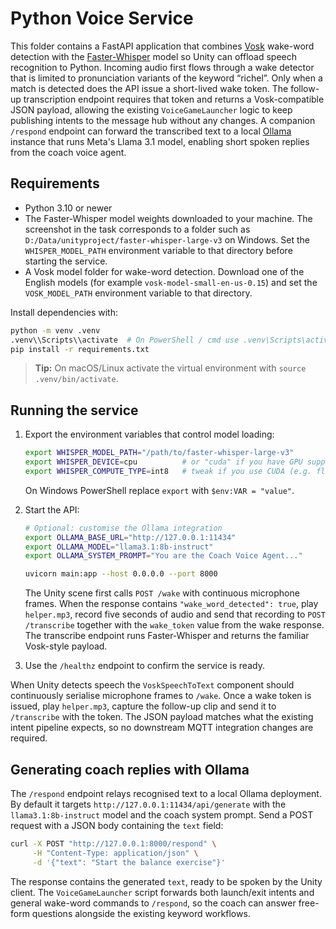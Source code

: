 # Python Voice Service

This folder contains a FastAPI application that combines
[Vosk](https://alphacephei.com/vosk/) wake-word detection with the
[Faster-Whisper](https://github.com/guillaumekln/faster-whisper) model
so Unity can offload speech recognition to Python. Incoming audio first
flows through a wake detector that is limited to pronunciation variants
of the keyword “richel”. Only when a match is detected does the API
issue a short-lived wake token. The follow-up transcription endpoint
requires that token and returns a Vosk-compatible JSON payload, allowing
the existing `VoiceGameLauncher` logic to keep publishing intents to the
message hub without any changes. A companion `/respond` endpoint can
forward the transcribed text to a local [Ollama](https://ollama.com/)
instance that runs Meta's Llama 3.1 model, enabling short spoken replies
from the coach voice agent.

## Requirements

* Python 3.10 or newer
* The Faster-Whisper model weights downloaded to your machine. The
  screenshot in the task corresponds to a folder such as
  `D:/Data/unityproject/faster-whisper-large-v3` on Windows. Set the
  `WHISPER_MODEL_PATH` environment variable to that directory before
  starting the service.
* A Vosk model folder for wake-word detection. Download one of the
  English models (for example `vosk-model-small-en-us-0.15`) and set the
  `VOSK_MODEL_PATH` environment variable to that directory.

Install dependencies with:

```bash
python -m venv .venv
.venv\\Scripts\\activate  # On PowerShell / cmd use .venv\Scripts\activate.bat
pip install -r requirements.txt
```

> **Tip:** On macOS/Linux activate the virtual environment with
> `source .venv/bin/activate`.

## Running the service

1. Export the environment variables that control model loading:

   ```bash
   export WHISPER_MODEL_PATH="/path/to/faster-whisper-large-v3"
   export WHISPER_DEVICE=cpu          # or "cuda" if you have GPU support
   export WHISPER_COMPUTE_TYPE=int8   # tweak if you use CUDA (e.g. float16)
   ```

   On Windows PowerShell replace `export` with `$env:VAR = "value"`.

2. Start the API:

   ```bash
   # Optional: customise the Ollama integration
   export OLLAMA_BASE_URL="http://127.0.0.1:11434"
   export OLLAMA_MODEL="llama3.1:8b-instruct"
   export OLLAMA_SYSTEM_PROMPT="You are the Coach Voice Agent..."

   uvicorn main:app --host 0.0.0.0 --port 8000
   ```

   The Unity scene first calls `POST /wake` with continuous microphone
   frames. When the response contains `"wake_word_detected": true`, play
   `helper.mp3`, record five seconds of audio and send that recording to
   `POST /transcribe` together with the `wake_token` value from the wake
   response. The transcribe endpoint runs Faster-Whisper and returns the
   familiar Vosk-style payload.

3. Use the `/healthz` endpoint to confirm the service is ready.

When Unity detects speech the `VoskSpeechToText` component should
continuously serialise microphone frames to `/wake`. Once a wake token is
issued, play `helper.mp3`, capture the follow-up clip and send it to
`/transcribe` with the token. The JSON payload matches what the existing
intent pipeline expects, so no downstream MQTT integration changes are
required.

## Generating coach replies with Ollama

The `/respond` endpoint relays recognised text to a local Ollama
deployment. By default it targets `http://127.0.0.1:11434/api/generate`
with the `llama3.1:8b-instruct` model and the coach system prompt. Send
a POST request with a JSON body containing the `text` field:

```bash
curl -X POST "http://127.0.0.1:8000/respond" \
     -H "Content-Type: application/json" \
     -d '{"text": "Start the balance exercise"}'
```

The response contains the generated `text`, ready to be spoken by the
Unity client. The `VoiceGameLauncher` script forwards both launch/exit
intents and general wake-word commands to `/respond`, so the coach can
answer free-form questions alongside the existing keyword workflows.


